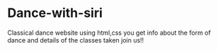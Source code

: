 # Dance-with-siri
Classical dance website using html,css
you get info about the form of dance and details of the classes taken
join us!!
